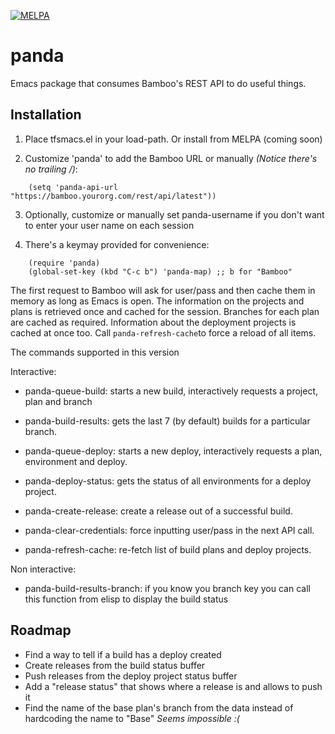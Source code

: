 [![MELPA](https://melpa.org/packages/panda-badge.svg)](https://melpa.org/#/panda)

# panda
Emacs package that consumes Bamboo's REST API to do useful things.


## Installation

1. Place tfsmacs.el in your load-path.  Or install from MELPA (coming soon)
 
2. Customize 'panda' to add the Bamboo URL or manually _(Notice there's no
trailing /)_:
```elisp
    (setq 'panda-api-url "https://bamboo.yourorg.com/rest/api/latest"))          
```

3. Optionally, customize or manually set panda-username if you don't want to enter
your user name on each session

4. There's a keymay provided for convenience:
```elisp
    (require 'panda)
    (global-set-key (kbd "C-c b") 'panda-map) ;; b for "Bamboo"
```

The first request to Bamboo will ask for user/pass and then cache them in memory as
long as Emacs is open. The information on the projects and plans is retrieved once
and cached for the session. Branches for each plan are cached as required. Information
about the deployment projects is cached at once too. Call `panda-refresh-cache`to force a
reload of all items.

The commands supported in this version

Interactive:

* panda-queue-build: starts a new build, interactively requests a project,
                   plan and branch
* panda-build-results: gets the last 7 (by default) builds for a particular
                     branch.
* panda-queue-deploy: starts a new deploy, interactively requests a plan,
                    environment and deploy.
* panda-deploy-status: gets the status of all environments for a deploy
                     project.
* panda-create-release: create a release out of a successful build.

* panda-clear-credentials: force inputting user/pass in the next API call.

* panda-refresh-cache: re-fetch list of build plans and deploy projects.

Non interactive:

* panda-build-results-branch: if you know you branch key you can call this
                              function from elisp to display the build status

## Roadmap

* Find a way to tell if a build has a deploy created
* Create releases from the build status buffer
* Push releases from the deploy project status buffer
* Add a "release status" that shows where a release is and allows to push it
* Find the name of the base plan's branch from the data instead of hardcoding the name to "Base" _Seems impossible :(_
